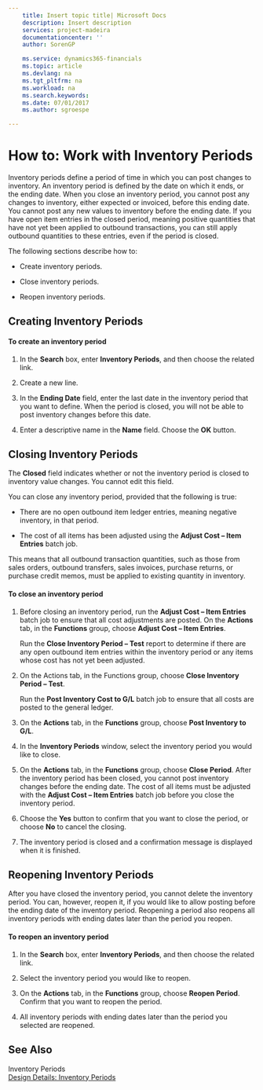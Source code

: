 ```yaml
---
    title: Insert topic title| Microsoft Docs
    description: Insert description
    services: project-madeira
    documentationcenter: ''
    author: SorenGP

    ms.service: dynamics365-financials
    ms.topic: article
    ms.devlang: na
    ms.tgt_pltfrm: na
    ms.workload: na
    ms.search.keywords:
    ms.date: 07/01/2017
    ms.author: sgroespe

---
```

# How to: Work with Inventory Periods
Inventory periods define a period of time in which you can post changes to inventory. An inventory period is defined by the date on which it ends, or the ending date. When you close an inventory period, you cannot post any changes to inventory, either expected or invoiced, before this ending date. You cannot post any new values to inventory before the ending date. If you have open item entries in the closed period, meaning positive quantities that have not yet been applied to outbound transactions, you can still apply outbound quantities to these entries, even if the period is closed.  
  
 The following sections describe how to:  
  
-   Create inventory periods.  
  
-   Close inventory periods.  
  
-   Reopen inventory periods.  
  
## Creating Inventory Periods  
  
#### To create an inventory period  
  
1.  In the **Search** box, enter **Inventory Periods**, and then choose the related link.  
  
2.  Create a new line.  
  
3.  In the **Ending Date** field, enter the last date in the inventory period that you want to define. When the period is closed, you will not be able to post inventory changes before this date.  
  
4.  Enter a descriptive name in the **Name** field. Choose the **OK** button.  
  
## Closing Inventory Periods  
 The **Closed** field indicates whether or not the inventory period is closed to inventory value changes. You cannot edit this field.  
  
 You can close any inventory period, provided that the following is true:  
  
-   There are no open outbound item ledger entries, meaning negative inventory, in that period.  
  
-   The cost of all items has been adjusted using the **Adjust Cost – Item Entries** batch job.  
  
 This means that all outbound transaction quantities, such as those from sales orders, outbound transfers, sales invoices, purchase returns, or purchase credit memos, must be applied to existing quantity in inventory.  
  
#### To close an inventory period  
  
1.  Before closing an inventory period, run the **Adjust Cost – Item Entries** batch job to ensure that all cost adjustments are posted. On the **Actions** tab, in the **Functions** group, choose **Adjust Cost – Item Entries**.  
  
     Run the **Close Inventory Period – Test** report to determine if there are any open outbound item entries within the inventory period or any items whose cost has not yet been adjusted.  
  
2.  On the Actions tab, in the Functions group, choose **Close Inventory Period – Test**.  
  
     Run the **Post Inventory Cost to G\/L** batch job to ensure that all costs are posted to the general ledger.  
  
3.  On the **Actions** tab, in the **Functions** group, choose **Post Inventory to G\/L**.  
  
4.  In the    **Inventory Periods** window, select the inventory period you would like to close.  
  
5.  On the **Actions** tab, in the **Functions** group, choose **Close Period**. After the inventory period has been closed, you cannot post inventory changes before the ending date. The cost of all items must be adjusted with the **Adjust Cost – Item Entries** batch job before you close the inventory period.  
  
6.  Choose the **Yes** button to confirm that you want to close the period, or choose **No** to cancel the closing.  
  
7.  The inventory period is closed and a confirmation message is displayed when it is finished.  
  
## Reopening Inventory Periods  
 After you have closed the inventory period, you cannot delete the inventory period. You can, however, reopen it, if you would like to allow posting before the ending date of the inventory period. Reopening a period also reopens all inventory periods with ending dates later than the period you reopen.  
  
#### To reopen an inventory period  
  
1.  In the **Search** box, enter **Inventory Periods**, and then choose the related link.  
  
2.  Select the inventory period you would like to reopen.  
  
3.  On the **Actions** tab, in the **Functions** group, choose **Reopen Period**. Confirm that you want to reopen the period.  
  
4.  All inventory periods with ending dates later than the period you selected are reopened.  
  
## See Also  
 Inventory Periods   
 [Design Details: Inventory Periods](design-details-inventory-periods.md)